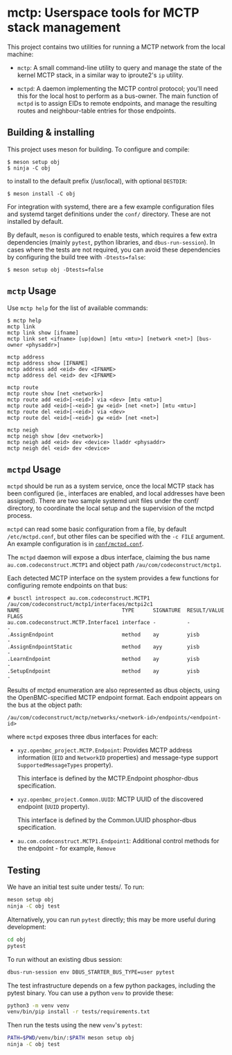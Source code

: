 mctp: Userspace tools for MCTP stack management
===============================================

This project contains two utilities for running a MCTP network from the local
machine:

 - `mctp`: A small command-line utility to query and manage the state of the
   kernel MCTP stack, in a similar way to iproute2's `ip` utility.

 - `mctpd`: A daemon implementing the MCTP control protocol; you'll need this
   for the local host to perform as a bus-owner. The main function of `mctpd`
   is to assign EIDs to remote endpoints, and manage the resulting routes and
   neighbour-table entries for those endpoints.

Building & installing
---------------------

This project uses meson for building. To configure and compile:

    $ meson setup obj
    $ ninja -C obj

to install to the default prefix (/usr/local), with optional `DESTDIR`:

    $ meson install -C obj

For integration with systemd, there are a few example configuration files and
systemd target definitions under the `conf/` directory. These are not installed
by default.

By default, `meson` is configured to enable tests, which requires a few extra
dependencies (mainly `pytest`, python libraries, and `dbus-run-session`). In
cases where the tests are not required, you can avoid these dependencies by
configuring the build tree with `-Dtests=false`:

    $ meson setup obj -Dtests=false

`mctp` Usage
-------------

Use `mctp help` for the list of available commands:

    $ mctp help
    mctp link
    mctp link show [ifname]
    mctp link set <ifname> [up|down] [mtu <mtu>] [network <net>] [bus-owner <physaddr>]

    mctp address
    mctp address show [IFNAME]
    mctp address add <eid> dev <IFNAME>
    mctp address del <eid> dev <IFNAME>

    mctp route
    mctp route show [net <network>]
    mctp route add <eid>[-<eid>] via <dev> [mtu <mtu>]
    mctp route add <eid>[-<eid>] gw <eid> [net <net>] [mtu <mtu>]
    mctp route del <eid>[-<eid>] via <dev>
    mctp route del <eid>[-<eid>] gw <eid> [net <net>]

    mctp neigh
    mctp neigh show [dev <network>]
    mctp neigh add <eid> dev <device> lladdr <physaddr>
    mctp neigh del <eid> dev <device>

`mctpd` Usage
-------------

`mctpd` should be run as a system service, once the local MCTP stack has been
configured (ie., interfaces are enabled, and local addresses have been
assigned). There are two sample systemd unit files under the conf/ directory, to
coordinate the local setup and the supervision of the mctpd process.

`mctpd` can read some basic configuration from a file, by default
`/etc/mctpd.conf`, but other files can be specified with the `-c FILE` argument.
An example configuration is in [`conf/mctpd.conf`](conf/mctpd.conf).

The `mctpd` daemon will expose a dbus interface, claiming the bus name
`au.com.codeconstruct.MCTP1` and object path `/au/com/codeconstruct/mctp1`.

Each detected MCTP interface on the system provides a few functions for
configuring remote endpoints on that bus:

    # busctl introspect au.com.codeconstruct.MCTP1 /au/com/codeconstruct/mctp1/interfaces/mctpi2c1
    NAME                                 TYPE      SIGNATURE  RESULT/VALUE  FLAGS
    au.com.codeconstruct.MCTP.Interface1 interface -          -             -
    .AssignEndpoint                      method    ay         yisb          -
    .AssignEndpointStatic                method    ayy        yisb          -
    .LearnEndpoint                       method    ay         yisb          -
    .SetupEndpoint                       method    ay         yisb          -

Results of mctpd enumeration are also represented as dbus objects, using the
OpenBMC-specified MCTP endpoint format. Each endpoint appears on the bus at the
object path:

    /au/com/codeconstruct/mctp/networks/<network-id>/endpoints/<endpoint-id>

where `mctpd` exposes three dbus interfaces for each:

 - `xyz.openbmc_project.MCTP.Endpoint`: Provides MCTP address information
   (`EID` and `NetworkID` properties) and message-type support
   `SupportedMessageTypes` property).

   This interface is defined by the MCTP.Endpoint phosphor-dbus specification.

 - `xyz.openbmc_project.Common.UUID`: MCTP UUID of the discovered endpoint
   (`UUID` property).

   This interface is defined by the Common.UUID phosphor-dbus specification.

 - `au.com.codeconstruct.MCTP1.Endpoint1`: Additional control methods for the
   endpoint - for example, `Remove`

Testing
-------

We have an initial test suite under tests/. To run:

```sh
meson setup obj
ninja -C obj test
```

Alternatively, you can run `pytest` directly; this may be more useful
during development:

```sh
cd obj
pytest
```

To run without an existing dbus session:
```sh
dbus-run-session env DBUS_STARTER_BUS_TYPE=user pytest
```

The test infrastructure depends on a few python packages, including the pytest
binary. You can use a python `venv` to provide these:

```sh
python3 -m venv venv
venv/bin/pip install -r tests/requirements.txt
```

Then run the tests using the new `venv`'s `pytest`:

```sh
PATH=$PWD/venv/bin/:$PATH meson setup obj
ninja -C obj test
```
